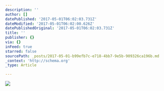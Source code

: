 ```yaml
---
description: ''
author: []
datePublished: '2017-05-01T06:02:03.731Z'
dateModified: '2017-05-01T06:02:00.626Z'
datePublishedOriginal: '2017-05-01T06:02:03.731Z'
title: ''
publisher: {}
via: {}
inFeed: true
starred: false
sourcePath: _posts/2017-05-01-b99efb7c-e718-4bb7-9e5b-909326ca196b.md
_context: 'http://schema.org'
_type: Article

---
```

![](https://the-grid-user-content.s3-us-west-2.amazonaws.com/4397c141-9512-46e5-a902-c6a8ddad5935.png)